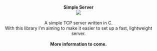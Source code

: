<p align="center">
	<b>Simple Server</b><br>
	<img src="https://img.shields.io/github/issues-raw/lonerlena/simpleserver?style=for-the-badge"/><br><br>
	<a>A simple TCP server written in C.</a><br>
  <a>With this library I'm aiming to make it easier to set up a fast, lightweight server.</a><br><br>
	<b>More information to come.</b>
</p>
